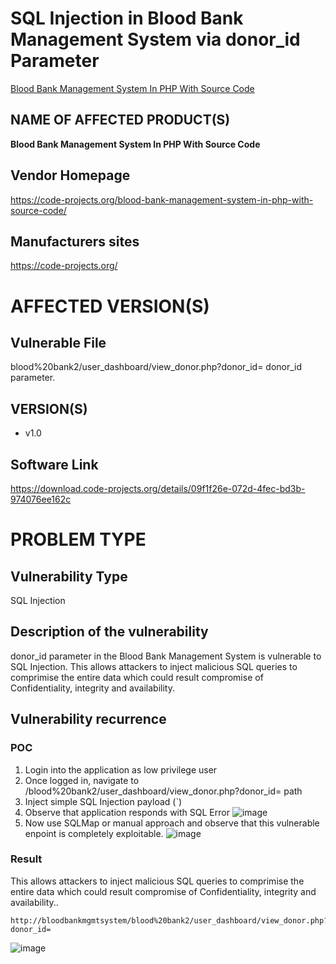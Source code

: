 # SQL Injection in Blood Bank Management System via donor_id Parameter

[Blood Bank Management System In PHP With Source Code](https://code-projects.org/blood-bank-management-system-in-php-with-source-code/)

## NAME OF AFFECTED PRODUCT(S)

**Blood Bank Management System In PHP With Source Code**

## Vendor Homepage

https://code-projects.org/blood-bank-management-system-in-php-with-source-code/

##  **Manufacturers sites**

https://code-projects.org/

# AFFECTED  VERSION(S)

## Vulnerable File

blood%20bank2/user_dashboard/view_donor.php?donor_id= donor_id parameter.

## VERSION(S)

-  v1.0

## Software Link

https://download.code-projects.org/details/09f1f26e-072d-4fec-bd3b-974076ee162c

# PROBLEM TYPE

## Vulnerability Type

SQL Injection

## **Description of the vulnerability**

donor_id parameter in the Blood Bank Management System is vulnerable to SQL Injection. This allows attackers to inject malicious SQL queries to comprimise the entire data which could result compromise of Confidentiality, integrity and availability.


## **Vulnerability recurrence**

### **POC**
1. Login into the application as low privilege user
2. Once logged in, navigate to /blood%20bank2/user_dashboard/view_donor.php?donor_id= path
3. Inject simple SQL Injection payload (`)
4. Observe that application responds with SQL Error
   ![image](https://github.com/user-attachments/assets/b0f00a90-5c8f-4ff3-a743-134584de98b1)
5. Now use SQLMap or manual approach and observe that this vulnerable enpoint is completely exploitable.
   ![image](https://github.com/user-attachments/assets/c039190a-78de-4770-9feb-b86309822dbd)

### Result

This allows attackers to inject malicious SQL queries to comprimise the entire data which could result compromise of Confidentiality, integrity and availability.. 

```
http://bloodbankmgmtsystem/blood%20bank2/user_dashboard/view_donor.php?donor_id=
```
![image](https://github.com/user-attachments/assets/9930c241-0249-4e5b-bd90-fcf6b4c41b19)

